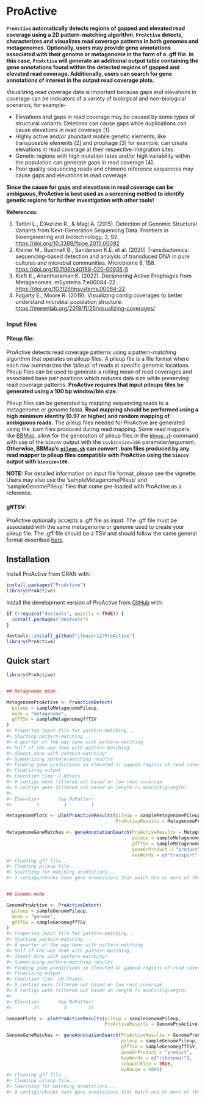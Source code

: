 
<!-- README.md is generated from README.Rmd. Please edit that file -->

# ProActive

<!-- badges: start -->
<!-- badges: end -->

**`ProActive` automatically detects regions of gapped and elevated read
coverage using a 2D pattern-matching algorithm. `ProActive` detects,
characterizes and visualizes read coverage patterns in both genomes and
metagenomes. Optionally, users may provide gene annotations associated
with their genome or metagenome in the form of a .gff file. In this
case, `ProActive` will generate an additional output table containing
the gene annotations found within the detected regions of gapped and
elevated read coverage. Additionally, users can search for gene
annotations of interest in the output read coverage plots.**

Visualizing read coverage data is important because gaps and elevations
in coverage can be indicators of a variety of biological and
non-biological scenarios, for example-

- Elevations and gaps in read coverage may be caused by some types of
  structural variants. Deletions can cause gaps while duplications can
  cause elevations in read coverage \[1\].
- Highly active and/or abundant mobile genetic elements, like
  transposable elements \[2\] and prophage \[3\] for example, can create
  elevations in read coverage at their respective integration sites.
- Genetic regions with high mutation rates and/or high variability
  within the population can generate gaps in read coverage \[4\].
- Poor quality sequencing reads and chimeric reference sequences may
  cause gaps and elevations in read coverage.

**Since the cause for gaps and elevations in read coverage can be
ambiguous, ProActive is best used as a screening method to identify
genetic regions for further investigation with other tools!**

**References:**

1.  Tattini L., D’Aurizio R., & Magi A. (2015). Detection of Genomic
    Structural Variants from Next-Generation Sequencing Data. Frontiers
    in bioengineering and biotechnology, 3, 92.
    <https://doi.org/10.3389/fbioe.2015.00092>
2.  Kleiner M., Bushnell B., Sanderson K.E. et al. (2020)
    Transductomics: sequencing-based detection and analysis of
    transduced DNA in pure cultures and microbial communities.
    Microbiome 8, 158. <https://doi.org/10.1186/s40168-020-00935-5>
3.  Kieft K., Anantharaman K. (2022). Deciphering Active Prophages from
    Metagenomes. mSystems 7:e00084-22.
    <https://doi.org/10.1128/msystems.00084-22>
4.  Fogarty E., Moore R. (2019). Visualizing contig coverages to better
    understand microbial population structure.
    <https://merenlab.org/2019/11/25/visualizing-coverages/>

### Input files

#### Pileup file:

ProActive detects read coverage patterns using a pattern-matching
algorithm that operates on pileup files. A pileup file is a file format
where each row summarizes the ‘pileup’ of reads at specific genomic
locations. Pileup files can be used to generate a rolling mean of read
coverages and associated base pair positions which reduces data size
while preserving read coverage patterns. **ProActive requires that input
pileups files** **be generated using a 100 bp window/bin size.**

Pileup files can be generated by mapping sequencing reads to a
metagenome or genome fasta. **Read mapping should be performed using a
high** **minimum identity (0.97 or higher) and random mapping of
ambiguous reads.** The pileup files needed for ProActive are generated
using the .bam files produced during read mapping. Some read mappers,
like
[BBMap](https://jgi.doe.gov/data-and-tools/software-tools/bbtools/bb-tools-user-guide/bbmap-guide/),
allow for the generation of pileup files in the
[`bbmap.sh`](https://github.com/BioInfoTools/BBMap/blob/master/sh/bbmap.sh)
command with use of the `bincov` output with the `covbinsize=100`
parameter/argument. **Otherwise, BBMap’s**
**[`pileup.sh`](https://github.com/BioInfoTools/BBMap/blob/master/sh/pileup.sh)**
**can convert .bam files produced by any read mapper to pileup files**
**compatible with ProActive using the `bincov` output with
`binsize=100`.**

**NOTE:** For detailed information on input file format, please see the
vignette. Users may also use the ‘sampleMetagenomePileup’ and
‘sampleGenomePileup’ files that come pre-loaded with ProActive as a
reference.

#### gffTSV:

ProActive optionally accepts a .gff file as input. The .gff file must be
associated with the same metagenome or genome used to create your pileup
file. The .gff file should be a TSV and should follow the same general
format described
[here](https://en.wikipedia.org/wiki/General_feature_format#:~:text=In%20bioinformatics%2C%20the%20general%20feature,DNA%2C%20RNA%20and%20protein%20sequences.).

## Installation

Install ProActive from CRAN with:

``` r
install.packages("ProActive")
library(ProActive)
```

Install the development version of ProActive from
[GitHub](https://github.com/) with:

``` r
if (!require("devtools", quietly = TRUE)) {
  install.packages("devtools")
}

devtools::install_github("jlmaier12/ProActive")
library(ProActive)
```

## Quick start

``` r
library(ProActive)


## Metagenome mode

MetagenomeProActive <- ProActiveDetect(
  pileup = sampleMetagenomePileup,
  mode = "metagenome",
  gffTSV = sampleMetagenomegffTSV
)
#> Preparing input file for pattern-matching...
#> Starting pattern-matching...
#> A quarter of the way done with pattern-matching
#> Half of the way done with pattern-matching
#> Almost done with pattern-matching!
#> Summarizing pattern-matching results
#> Finding gene predictions in elevated or gapped regions of read coverage...
#> Finalizing output
#> Execution time: 2.03secs
#> 0 contigs were filtered out based on low read coverage
#> 0 contigs were filtered out based on length (< minContigLength)
#> 
#> Elevation       Gap NoPattern 
#>         3         3         1

MetagenomePlots <- plotProActiveResults(pileup = sampleMetagenomePileup,
                                        ProActiveResults = MetagenomeProActive)

MetagenomeGeneMatches <- geneAnnotationSearch(ProActiveResults = MetagenomeProActive, 
                                              pileup = sampleMetagenomePileup, 
                                              gffTSV = sampleMetagenomegffTSV,
                                              geneOrProduct = "product",
                                              keyWords = c("transport", "chemotaxis"))
#> Cleaning gff file...
#> Cleaning pileup file...
#> Searching for matching annotations...
#> 3 contigs/chunks have gene annotations that match one or more of the provided keyWords


## Genome mode

GenomeProActive <- ProActiveDetect(
  pileup = sampleGenomePileup,
  mode = "genome",
  gffTSV = sampleGenomegffTSV
)
#> Preparing input file for pattern-matching...
#> Starting pattern-matching...
#> A quarter of the way done with pattern-matching
#> Half of the way done with pattern-matching
#> Almost done with pattern-matching!
#> Summarizing pattern-matching results
#> Finding gene predictions in elevated or gapped regions of read coverage...
#> Finalizing output
#> Execution time: 29.76secs
#> 0 contigs were filtered out based on low read coverage
#> 0 contigs were filtered out based on length (< minContigLength)
#> 
#> Elevation       Gap NoPattern 
#>        25         3        21

GenomePlots <- plotProActiveResults(pileup = sampleGenomePileup,
                                    ProActiveResults = GenomeProActive)

GenomeGeneMatches <- geneAnnotationSearch(ProActiveResults = GenomeProActive, 
                                          pileup = sampleGenomePileup, 
                                          gffTSV = sampleGenomegffTSV,
                                          geneOrProduct = "product",
                                          keyWords = c("ribosomal"), 
                                          inGapOrElev = TRUE,
                                          bpRange = 5000)
#> Cleaning gff file...
#> Cleaning pileup file...
#> Searching for matching annotations...
#> 8 contigs/chunks have gene annotations that match one or more of the provided keyWords
```
